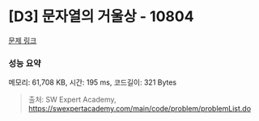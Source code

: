 # [D3] 문자열의 거울상 - 10804 

[문제 링크](https://swexpertacademy.com/main/code/problem/problemDetail.do?contestProbId=AXTC0x16D8EDFASe) 

### 성능 요약

메모리: 61,708 KB, 시간: 195 ms, 코드길이: 321 Bytes



> 출처: SW Expert Academy, https://swexpertacademy.com/main/code/problem/problemList.do